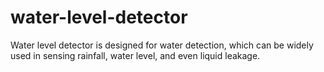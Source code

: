 # water-level-detector
Water level detector is designed for water detection, which can be widely used in sensing rainfall, water level, and even liquid leakage.
